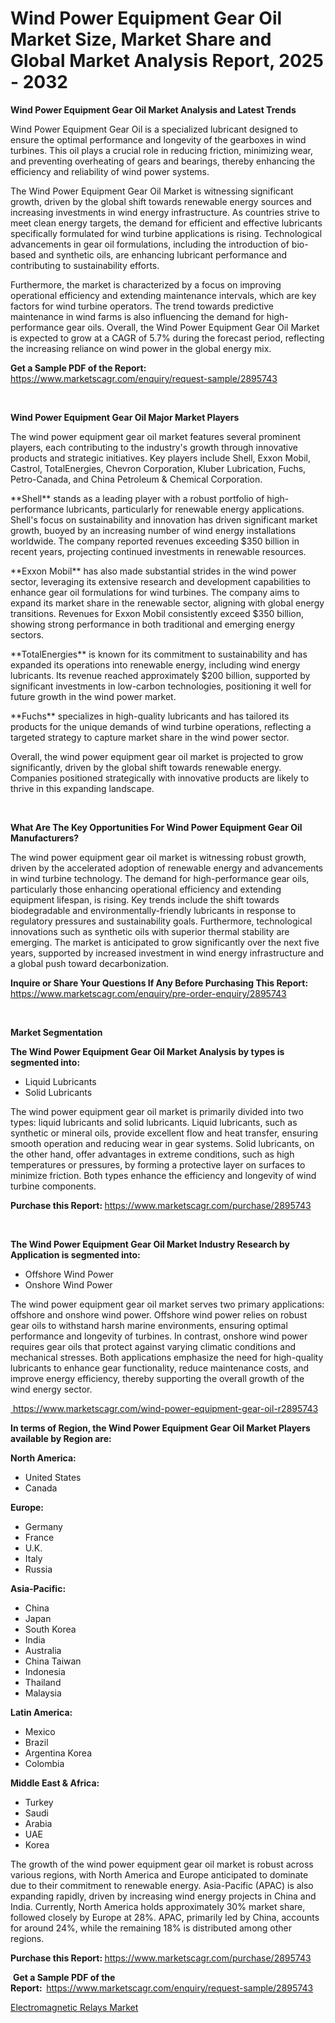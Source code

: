 <p><h1>Wind Power Equipment Gear Oil Market Size, Market Share and Global Market Analysis Report, 2025 - 2032</h1></p><p><strong>Wind Power Equipment Gear Oil Market Analysis and Latest Trends</strong></p>
<p><p>Wind Power Equipment Gear Oil is a specialized lubricant designed to ensure the optimal performance and longevity of the gearboxes in wind turbines. This oil plays a crucial role in reducing friction, minimizing wear, and preventing overheating of gears and bearings, thereby enhancing the efficiency and reliability of wind power systems.</p><p>The Wind Power Equipment Gear Oil Market is witnessing significant growth, driven by the global shift towards renewable energy sources and increasing investments in wind energy infrastructure. As countries strive to meet clean energy targets, the demand for efficient and effective lubricants specifically formulated for wind turbine applications is rising. Technological advancements in gear oil formulations, including the introduction of bio-based and synthetic oils, are enhancing lubricant performance and contributing to sustainability efforts.</p><p>Furthermore, the market is characterized by a focus on improving operational efficiency and extending maintenance intervals, which are key factors for wind turbine operators. The trend towards predictive maintenance in wind farms is also influencing the demand for high-performance gear oils. Overall, the Wind Power Equipment Gear Oil Market is expected to grow at a CAGR of 5.7% during the forecast period, reflecting the increasing reliance on wind power in the global energy mix.</p></p>
<p><strong>Get a Sample PDF of the Report:&nbsp;</strong> <a href="https://www.marketscagr.com/enquiry/request-sample/2895743?utm_campaign=2566&utm_medium=2&utm_source=Github&utm_content=ia&utm_term=15032025&utm_id=wind-power-equipment-gear-oil">https://www.marketscagr.com/enquiry/request-sample/2895743</a></p>
<p>&nbsp;</p>
<p><strong>Wind Power Equipment Gear Oil Major Market Players</strong></p>
<p><p>The wind power equipment gear oil market features several prominent players, each contributing to the industry's growth through innovative products and strategic initiatives. Key players include Shell, Exxon Mobil, Castrol, TotalEnergies, Chevron Corporation, Kluber Lubrication, Fuchs, Petro-Canada, and China Petroleum & Chemical Corporation.</p><p>**Shell** stands as a leading player with a robust portfolio of high-performance lubricants, particularly for renewable energy applications. Shell's focus on sustainability and innovation has driven significant market growth, buoyed by an increasing number of wind energy installations worldwide. The company reported revenues exceeding $350 billion in recent years, projecting continued investments in renewable resources.</p><p>**Exxon Mobil** has also made substantial strides in the wind power sector, leveraging its extensive research and development capabilities to enhance gear oil formulations for wind turbines. The company aims to expand its market share in the renewable sector, aligning with global energy transitions. Revenues for Exxon Mobil consistently exceed $350 billion, showing strong performance in both traditional and emerging energy sectors.</p><p>**TotalEnergies** is known for its commitment to sustainability and has expanded its operations into renewable energy, including wind energy lubricants. Its revenue reached approximately $200 billion, supported by significant investments in low-carbon technologies, positioning it well for future growth in the wind power market.</p><p>**Fuchs** specializes in high-quality lubricants and has tailored its products for the unique demands of wind turbine operations, reflecting a targeted strategy to capture market share in the wind power sector. </p><p>Overall, the wind power equipment gear oil market is projected to grow significantly, driven by the global shift towards renewable energy. Companies positioned strategically with innovative products are likely to thrive in this expanding landscape.</p></p>
<p>&nbsp;</p>
<p><strong>What Are The Key Opportunities For Wind Power Equipment Gear Oil Manufacturers?</strong></p>
<p><p>The wind power equipment gear oil market is witnessing robust growth, driven by the accelerated adoption of renewable energy and advancements in wind turbine technology. The demand for high-performance gear oils, particularly those enhancing operational efficiency and extending equipment lifespan, is rising. Key trends include the shift towards biodegradable and environmentally-friendly lubricants in response to regulatory pressures and sustainability goals. Furthermore, technological innovations such as synthetic oils with superior thermal stability are emerging. The market is anticipated to grow significantly over the next five years, supported by increased investment in wind energy infrastructure and a global push toward decarbonization.</p></p>
<p><strong>Inquire or Share Your Questions If Any Before Purchasing This Report:</strong> <a href="https://www.marketscagr.com/enquiry/pre-order-enquiry/2895743?utm_campaign=2566&utm_medium=2&utm_source=Github&utm_content=ia&utm_term=15032025&utm_id=wind-power-equipment-gear-oil">https://www.marketscagr.com/enquiry/pre-order-enquiry/2895743</a></p>
<p>&nbsp;</p>
<p><strong>Market Segmentation</strong></p>
<p><strong>The Wind Power Equipment Gear Oil Market Analysis by types is segmented into:</strong></p>
<p><ul><li>Liquid Lubricants</li><li>Solid Lubricants</li></ul></p>
<p><p>The wind power equipment gear oil market is primarily divided into two types: liquid lubricants and solid lubricants. Liquid lubricants, such as synthetic or mineral oils, provide excellent flow and heat transfer, ensuring smooth operation and reducing wear in gear systems. Solid lubricants, on the other hand, offer advantages in extreme conditions, such as high temperatures or pressures, by forming a protective layer on surfaces to minimize friction. Both types enhance the efficiency and longevity of wind turbine components.</p></p>
<p><strong>Purchase this Report:&nbsp;</strong><a href="https://www.marketscagr.com/purchase/2895743?utm_campaign=2566&utm_medium=2&utm_source=Github&utm_content=ia&utm_term=15032025&utm_id=wind-power-equipment-gear-oil">https://www.marketscagr.com/purchase/2895743</a></p>
<p>&nbsp;</p>
<p><strong>The Wind Power Equipment Gear Oil Market Industry Research by Application is segmented into:</strong></p>
<p><ul><li>Offshore Wind Power</li><li>Onshore Wind Power</li></ul></p>
<p><p>The wind power equipment gear oil market serves two primary applications: offshore and onshore wind power. Offshore wind power relies on robust gear oils to withstand harsh marine environments, ensuring optimal performance and longevity of turbines. In contrast, onshore wind power requires gear oils that protect against varying climatic conditions and mechanical stresses. Both applications emphasize the need for high-quality lubricants to enhance gear functionality, reduce maintenance costs, and improve energy efficiency, thereby supporting the overall growth of the wind energy sector.</p></p>
<p><a href="https://www.marketscagr.com/wind-power-equipment-gear-oil-r2895743?utm_campaign=2566&utm_medium=2&utm_source=Github&utm_content=ia&utm_term=15032025&utm_id=wind-power-equipment-gear-oil">&nbsp;https://www.marketscagr.com/wind-power-equipment-gear-oil-r2895743</a></p>
<p><strong>In terms of Region, the Wind Power Equipment Gear Oil Market Players available by Region are:</strong></p>
<p>
    <p> <strong> North America: </strong>
        <ul>
            <li>United States</li>
            <li>Canada</li>
        </ul>
        </p> 
    <p> <strong> Europe: </strong>
        <ul>
            <li>Germany</li>
            <li>France</li>
            <li>U.K.</li>
            <li>Italy</li>
            <li>Russia</li>
        </ul>
        </p> 
    <p> <strong> Asia-Pacific: </strong>
        <ul>
            <li>China</li>
            <li>Japan</li>
            <li>South Korea</li>
            <li>India</li>
            <li>Australia</li>
            <li>China Taiwan</li>
            <li>Indonesia</li>
            <li>Thailand</li>
            <li>Malaysia</li>
        </ul>
        </p> 
    <p> <strong> Latin America: </strong>
        <ul>
            <li>Mexico</li>
            <li>Brazil</li>
            <li>Argentina Korea</li>
            <li>Colombia</li>
        </ul>
        </p> 
    <p> <strong> Middle East & Africa: </strong>
        <ul>
            <li>Turkey</li>
            <li>Saudi</li>
            <li>Arabia</li>
            <li>UAE</li>
            <li>Korea</li>
        </ul>
    </p>
    </p>
<p><p>The growth of the wind power equipment gear oil market is robust across various regions, with North America and Europe anticipated to dominate due to their commitment to renewable energy. Asia-Pacific (APAC) is also expanding rapidly, driven by increasing wind energy projects in China and India. Currently, North America holds approximately 30% market share, followed closely by Europe at 28%. APAC, primarily led by China, accounts for around 24%, while the remaining 18% is distributed among other regions.</p></p>
<p><strong>Purchase this Report: </strong><a href="https://www.marketscagr.com/purchase/2895743?utm_campaign=2566&utm_medium=2&utm_source=Github&utm_content=ia&utm_term=15032025&utm_id=wind-power-equipment-gear-oil">https://www.marketscagr.com/purchase/2895743</a></p>
<p>&nbsp;<strong>Get a Sample PDF of the Report:&nbsp;&nbsp;</strong><a href="https://www.marketscagr.com/enquiry/request-sample/2895743?utm_campaign=2566&utm_medium=2&utm_source=Github&utm_content=ia&utm_term=15032025&utm_id=wind-power-equipment-gear-oil">https://www.marketscagr.com/enquiry/request-sample/2895743</a></p>
<p><strong></strong></p>
<p><p><a href="https://github.com/boitafbg/Market-Research-Report-List-1/blob/main/electromagnetic-relays-market.md?utm_campaign=2566&utm_medium=2&utm_source=Github&utm_content=ia&utm_term=15032025&utm_id=wind-power-equipment-gear-oil">Electromagnetic Relays Market</a></p></p>